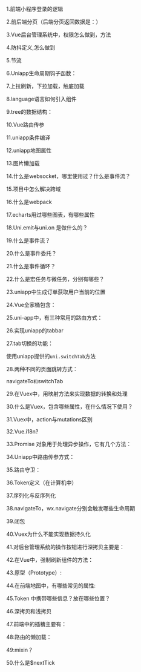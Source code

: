 1.前端小程序登录的逻辑

2.前后端分页（后端分页返回数据是：）

3.Vue后台管理系统中，权限怎么做到，方法

4.防抖定义,怎么做到

5.节流

6.Uniapp生命周期钩子函数：

7.上拉刷新，下拉加载，触底加载

8.language语言如何引入组件

9.tree的数据结构：

10.Vue路由传参

11.uniapp条件编译

12.uniapp地图属性

13.图片懒加载

14.什么是websocket，哪里使用过？什么是事件流？

15.项目中怎么解决跨域

16.什么是webpack

17.echarts用过哪些图表，有哪些属性

18.Uni.emit与uni.on 是做什么的？

19.什么是事件流？

20.什么是事件委托？

21.什么是事件循环？

22.什么是宏任务与微任务，分别有哪些？

23.uniapp中生成订单获取用户当前的位置

24.Vue全家桶包含：

25.uni-app中，有三种常用的路由方式：

26.实现uniapp的tabbar

27.tab切换的功能：

使用uniapp提供的`uni.switchTab`方法

28.两种不同的页面跳转方式：

navigateTo`和`switchTab

29.在Vuex中，用映射方法来实现数据的转换和处理

30.什么是Vuex，包含哪些属性，在什么情况下使用？

31.Vuex中，action与mutations区别

32.Vue.i18n?

33.Promise 对象用于处理异步操作，它有几个方法：

34.Uniapp中路由传参方式：

35.路由守卫：

36.Token定义（在计算机中）

37.序列化与反序列化

38.navigateTo，wx.navigate分别会触发哪些生命周期

39.闭包

40.Vuex为什么不能实现数据持久化

41.对后台管理系统的操作按钮进行深拷贝主要是：

42.在Vue中，强制刷新组件的方法：

43.原型（Prototype）:

44.在前端地图中，有哪些常见的属性:

45.Token 中携带哪些信息？放在哪些位置？

46.深拷贝和浅拷贝

47.前端中的插槽主要有：

48:路由的懒加载：

49:mixin？

50.什么是$nextTick

